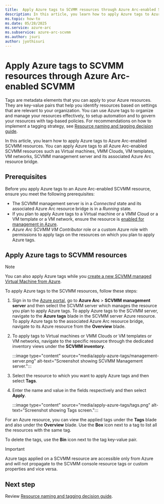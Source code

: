 ```yaml
---
title:  Apply Azure tags to SCVMM resources through Azure Arc-enabled System Center Virtual Machine Manager
description: In this article, you learn how to apply Azure tags to Azure Arc-enabled SCVMM resources. 
ms.topic: how-to 
ms.date: 05/28/2025
ms.service: azure-arc
ms.subservice: azure-arc-scvmm
ms.author: jsuri
author: jyothisuri
---
```


# Apply Azure tags to SCVMM resources through Azure Arc-enabled SCVMM

Tags are metadata elements that you can apply to your Azure resources. They are key-value pairs that help you identify resources based on settings that are relevant to your organization. You can use Azure tags to organize and manage your resources effectively, to setup automation and to govern your resources with tag-based policies. For recommendations on how to implement a tagging strategy, see [Resource naming and tagging decision guide](/azure/cloud-adoption-framework/ready/azure-best-practices/resource-naming-and-tagging-decision-guide?toc=%2Fazure%2Fazure-resource-manager%2Fmanagement%2Ftoc.json).

In this article, you learn how to apply Azure tags to Azure Arc-enabled SCVMM resources. You can apply Azure tags to all Azure Arc-enabled SCVMM resources such as Virtual machines, VMM Clouds, VM templates, VM networks, SCVMM management server and its associated Azure Arc resource bridge.

## Prerequisites

Before you apply Azure tags to an Azure Arc-enabled SCVMM resource, ensure you meet the following prerequisites:
- The SCVMM management server is in a *Connected* state and its associated Azure Arc resource bridge is in a *Running* state.
- If you plan to apply Azure tags to a Virtual machine or a VMM Cloud or a VM template or a VM network, ensure the resource is [enabled for management in Azure](enable-scvmm-inventory-resources.md).
- *Azure Arc SCVMM VM Contributor* role or a custom Azure role with permissions to apply tags on the resources on which you plan to apply Azure tags.

## Apply Azure tags to SCVMM resources

>[!Note]
>You can also apply Azure tags while you [create a new SCVMM managed Virtual Machine from Azure](create-virtual-machine.md).

To apply Azure tags to the SCVMM resources, follow these steps:

1. Sign in to the [Azure portal](https://portal.azure.com/), go to **Azure Arc** > **SCVMM management server** and then select the SCVMM server which manages the resource you plan to apply Azure tags.
       To apply Azure tags to the SCVMM server, navigate to the **Azure tags** blade in the SCVMM server Azure resource. 
       To apply Azure tags to the associated Azure Arc resource bridge, navigate to its Azure resource from the **Overview** blade.
 
2. To apply tags to Virtual machines or VMM Clouds or VM templates or VM networks, navigate to the specific resource through the dedicated inventory views under the **SCVMM inventory**.

    :::image type="content" source="media/apply-azure-tags/management-server.png" alt-text="Screenshot showing SCVMM Management server.":::
 
3. Select the resource to which you want to apply Azure tags and then select **Tags**.
4. Enter the name and value in the fields respectively and then select **Apply**.
 
   :::image type="content" source="media/apply-azure-tags/tags.png" alt-text="Screenshot showing Tags screen.":::
        
For an Azure resource, you can view the applied tags under the **Tags** blade and also under the **Overview** blade. Use the **Box** icon next to a tag to list all the resources with the same tag. 

To delete the tags, use the **Bin** icon next to the tag key-value pair.

>[!Important]
>Azure tags applied on a SCVMM resource are accessible only from Azure and will not propagate to the SCVMM console resource tags or custom properties and vice versa.

## Next step

Review [Resource naming and tagging decision guide](/azure/cloud-adoption-framework/ready/azure-best-practices/resource-naming-and-tagging-decision-guide).

